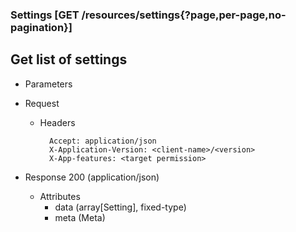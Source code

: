 ### Settings [GET /resources/settings{?page,per-page,no-pagination}]

## **Get list of settings**

+ Parameters
    <!-- include(../pagination_parameters.md) -->

+ Request
    + Headers
    
            Accept: application/json
            X-Application-Version: <client-name>/<version>
            X-App-features: <target permission>

+ Response 200 (application/json)
    + Attributes
        + data (array[Setting], fixed-type)
        + meta (Meta)

<!-- include(../error_responses.md) -->
